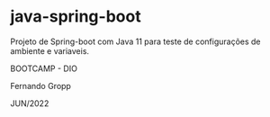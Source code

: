 # java-spring-boot

Projeto de Spring-boot com Java 11 para teste de configurações de ambiente e variaveis.

BOOTCAMP - DIO

Fernando Gropp

JUN/2022
